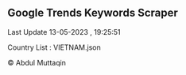 

## Google Trends Keywords Scraper 
 
Last Update 13-05-2023 , 19:25:51

Country List :
VIETNAM.json



© Abdul Muttaqin 
